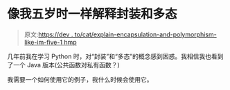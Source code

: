 # 像我五岁时一样解释封装和多态

> 原文:[https://dev . to/cat/explain-encapsulation-and-polymorphism-like-im-five-1 hmp](https://dev.to/cat/explain-encapsulation-and-polymorphism-like-im-five-1hmp)

几年前我在学习 Python 时，对“封装”和“多态”的概念感到困惑。我相信我也看到了一个 Java 版本(公共函数对私有函数？)

我需要一个如何使用它的例子，我什么时候会使用它。